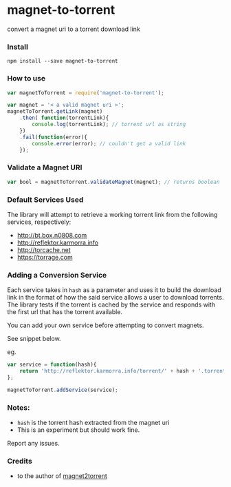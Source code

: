 # magnet-to-torrent
convert a magnet uri to a torrent download link 

### Install 

```shell
npm install --save magnet-to-torrent
```
### How to use

```javascript
var magnetToTorrent = require('magnet-to-torrent');

var magnet = '< a valid magnet uri >';
magnetToTorrent.getLink(magnet)
    .then( function(torrentLink){
        console.log(torrentLink); // torrent url as string
    })
    .fail(function(error){
        console.error(error); // couldn't get a valid link
    });
```

### Validate a Magnet URI
```javascript
var bool = magnetToTorrent.validateMagnet(magnet); // returns boolean
```

### Default Services Used

The library will attempt to retrieve a working torrent link from the following services, respectively:

- http://bt.box.n0808.com
- http://reflektor.karmorra.info
- http://torcache.net
- https://torrage.com

### Adding a Conversion Service
 
Each service takes in `hash` as a parameter and uses it to build the download link in the 
format of how the said service allows a user to download torrents.
The library tests if the torrent is cached by the service and responds 
with the first url that has the torrent available.

You can add your own service before attempting to convert magnets.

See snippet below.

eg. 
```javascript
var service = function(hash){
    return 'http://reflektor.karmorra.info/torrent/' + hash + '.torrent';
};

magnetToTorrent.addService(service);
```

### Notes:

- `hash` is the torrent hash extracted from the magnet uri
- This is an experiment but should work fine. 

Report any issues.


### Credits

- to the author of [magnet2torrent](https://www.npmjs.com/package/magnet2torrent)
